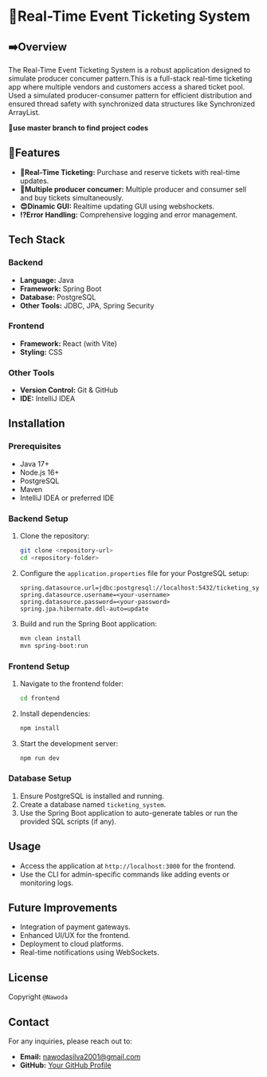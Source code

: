 # 🚀Real-Time Event Ticketing System

## ➡️Overview
The Real-Time Event Ticketing System is a robust application designed to simulate producer concumer pattern.This is a full-stack real-time ticketing app where multiple vendors
and customers access a shared ticket pool. Used a simulated
producer-consumer pattern for efficient distribution and ensured
thread safety with synchronized data structures like Synchronized
ArrayList.

**🔴use master branch to find project codes**

## 🎯Features


- **🎫Real-Time Ticketing:** Purchase and reserve tickets with real-time updates.
- **🕺Multiple producer concumer:** Multiple producer and consumer sell and buy tickets simultaneously.
- **😍Dinamic GUI:** Realtime updating GUI using webshockets.
- **⁉️Error Handling:** Comprehensive logging and error management.

## Tech Stack
### Backend
- **Language:** Java
- **Framework:** Spring Boot
- **Database:** PostgreSQL
- **Other Tools:** JDBC, JPA, Spring Security

### Frontend
- **Framework:** React (with Vite)
- **Styling:** CSS

### Other Tools
- **Version Control:** Git & GitHub
- **IDE:** IntelliJ IDEA

## Installation

### Prerequisites
- Java 17+
- Node.js 16+
- PostgreSQL
- Maven
- IntelliJ IDEA or preferred IDE

### Backend Setup
1. Clone the repository:
   ```bash
   git clone <repository-url>
   cd <repository-folder>
   ```
2. Configure the `application.properties` file for your PostgreSQL setup:
   ```properties
   spring.datasource.url=jdbc:postgresql://localhost:5432/ticketing_system
   spring.datasource.username=<your-username>
   spring.datasource.password=<your-password>
   spring.jpa.hibernate.ddl-auto=update
   ```
3. Build and run the Spring Boot application:
   ```bash
   mvn clean install
   mvn spring-boot:run
   ```

### Frontend Setup
1. Navigate to the frontend folder:
   ```bash
   cd frontend
   ```
2. Install dependencies:
   ```bash
   npm install
   ```
3. Start the development server:
   ```bash
   npm run dev
   ```

### Database Setup
1. Ensure PostgreSQL is installed and running.
2. Create a database named `ticketing_system`.
3. Use the Spring Boot application to auto-generate tables or run the provided SQL scripts (if any).

## Usage
- Access the application at `http://localhost:3000` for the frontend.
- Use the CLI for admin-specific commands like adding events or monitoring logs.

## Future Improvements
- Integration of payment gateways.
- Enhanced UI/UX for the frontend.
- Deployment to cloud platforms.
- Real-time notifications using WebSockets.

## License
Copyright  `@Nawoda` 


## Contact
For any inquiries, please reach out to:
- **Email:** nawodasilva2001@gmail.com
- **GitHub:** [Your GitHub Profile](https://github.com/nawoda2-0)

